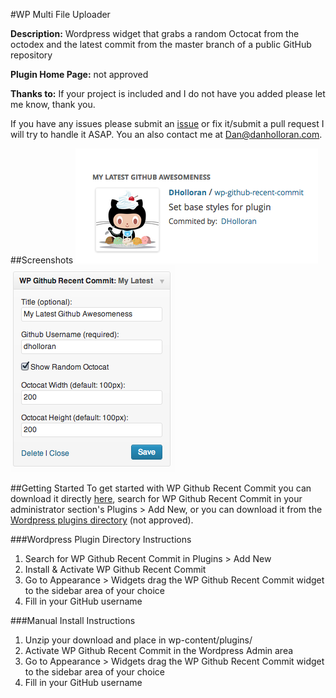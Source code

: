 #WP Multi File Uploader

**Description:** Wordpress widget that grabs a random Octocat from the octodex and the latest commit from the master branch of a public GitHub repository

**Plugin Home Page:** not approved


**Thanks to:** If your project is included and I do not have you added please let me know, thank you.

If you have any issues please submit an [issue](https://github.com/DHolloran/wp-github-recent-commit/issues/new) or fix it/submit a pull request I will try to handle it ASAP. You an also contact me at [Dan@danholloran.com](mailto:dan@danholloran.com).

##Screenshots
![image](screenshot1.png)  
![image](screenshot2.png)

##Getting Started
To get started with WP Github Recent Commit you can download it directly [here](https://github.com/DHolloran/wp-github-recent-commit/archive/master.zip), search for WP Github Recent Commit in your administrator section's Plugins > Add New, or you can download it from the [Wordpress plugins directory](#) (not approved).


###Wordpress Plugin Directory Instructions
1. Search for WP Github Recent Commit in Plugins > Add New
2. Install &amp; Activate WP Github Recent Commit
3. Go to Appearance > Widgets drag the WP Github Recent Commit widget to the sidebar area of your choice
4. Fill in your GitHub username

###Manual Install Instructions
1. Unzip your download and place in wp-content/plugins/
2. Activate WP Github Recent Commit in the Wordpress Admin area
3. Go to Appearance > Widgets drag the WP Github Recent Commit widget to the sidebar area of your choice
4. Fill in your GitHub username